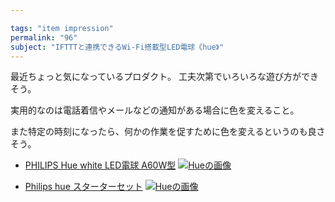```yaml
---

tags: "item impression"
permalink: "96"
subject: "IFTTTと連携できるWi-Fi搭載型LED電球《hue》"
---
```


最近ちょっと気になっているプロダクト。
工夫次第でいろいろな遊び方ができそう。

実用的なのは電話着信やメールなどの通知がある場合に色を変えること。

また特定の時刻になったら、何かの作業を促すために色を変えるというのも良さそう。

- [PHILIPS Hue white LED電球 A60W型](https://secure.moshimo.com/af/c/click?a_id=628189&p_id=170&pc_id=185&pl_id=4062&url=http%3A%2F%2Famazon.co.jp%2Fdp%2FB077D21HNH)
  <span class="thumbnail">[![Hueの画像](https://images-fe.ssl-images-amazon.com/images/I/31r-7HZjeLL._SL160_.jpg)](https://secure.moshimo.com/af/c/click?a_id=628189&p_id=170&pc_id=185&pl_id=4062&url=http%3A%2F%2Famazon.co.jp%2Fdp%2FB077D21HNH)</span>


- [Philips hue スターターセット](https://secure.moshimo.com/af/c/click?a_id=628189&p_id=170&pc_id=185&pl_id=4062&url=http%3A%2F%2Famazon.co.jp%2Fdp%2FB01MU20FAZ)
  <span class="thumbnail">[![Hueの画像](https://images-fe.ssl-images-amazon.com/images/I/31fhJ5AGdZL._SL160_.jpg)](https://secure.moshimo.com/af/c/click?a_id=628189&p_id=170&pc_id=185&pl_id=4062&url=http%3A%2F%2Famazon.co.jp%2Fdp%2FB01MU20FAZ)</span>


